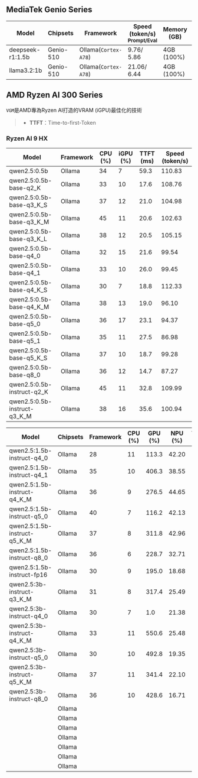 ## MediaTek Genio Series
  
  | Model            |  Chipsets  |    Framework          |    Speed (token/s)<br><sub>Prompt/Eval |   Memory (GB) |  Power (Watt) |     Temp (°C)    |
  |------------------|------------|-----------------------|--------------------|---------------|---------------|------------------|
  | deepseek-r1:1.5b |  Genio-510 | Ollama(`Cortex-A78`)   |   9.76/ 5.86      | 4GB (100%)    |               |                  |
  | llama3.2:1b      |  Genio-510 | Ollama(`Cortex-A78`)   |   21.06/ 6.44     | 4GB (100%)    |               |                  |

## AMD Ryzen AI 300 Series

`VGM`是AMD專為Ryzen AI打造的VRAM (iGPU)最佳化的技術

> * **TTFT**：Time-to-first-Token

### Ryzen AI 9 HX
  | Model                         |  Framework    |  CPU (%) | iGPU (%) |  TTFT (ms) |  Speed (token/s)  |
  |-------------------------------|---------------|----------|----------|---------------|------------|
  | qwen2.5:0.5b                  | Ollama        |    34    |    7     |        59.3   | 110.83     |
  | qwen2.5:0.5b-base-q2_K        | Ollama        |    33    |   10     |        17.6   | 108.76     |
  | qwen2.5:0.5b-base-q3_K_S      | Ollama        |    37    |   12     |        21.0   | 104.98     |
  | qwen2.5:0.5b-base-q3_K_M      | Ollama        |    45    |   11     |         20.6  | 102.63     |  
  | qwen2.5:0.5b-base-q3_K_L      | Ollama        |    38    |   12     |        20.5   | 105.15     |
  | qwen2.5:0.5b-base-q4_0        | Ollama        |    32    |   15     |        21.6   |  99.54     |
  | qwen2.5:0.5b-base-q4_1        | Ollama        |    33    |   10     |        26.0   |  99.45     |
  | qwen2.5:0.5b-base-q4_K_S      | Ollama        |    30    |    7     |         18.8  | 112.33     |
  | qwen2.5:0.5b-base-q4_K_M      | Ollama        |    38    |   13     |        19.0   |  96.10     |
  | qwen2.5:0.5b-base-q5_0        | Ollama        |    36    |   17     |        23.1   |  94.37     |
  | qwen2.5:0.5b-base-q5_1        | Ollama        |    35    |   11     |        27.5   |  86.98     |
  | qwen2.5:0.5b-base-q5_K_S      | Ollama        |    37    |   10     |        18.7   |  99.28     |
  | qwen2.5:0.5b-base-q8_0        | Ollama        |    36    |   12     |        14.7   |  87.27     |
  | qwen2.5:0.5b-instruct-q2_K    | Ollama        |    45    |   11     |        32.8   | 109.99     |
  | qwen2.5:0.5b-instruct-q3_K_M  | Ollama        |    38    |   16     |        35.6   | 100.94     |

  | Model                        |  Chipsets  |  Framework  |  CPU (%) | GPU (%) | NPU (%) |  TTFT (ms) |  Speed (token/s)  |
  |------------------------------|------------|-------------|----------|---------|---------|---------------|------------|
  | qwen2.5:1.5b-instruct-q4_0    | Ollama        |    28    |   11     |       113.3   |  42.20     |  
  | qwen2.5:1.5b-instruct-q4_1    | Ollama        |    35    |   10     |       406.3   |  38.55     |
  | qwen2.5:1.5b-instruct-q4_K_M  | Ollama        |    36    |    9     |       276.5   |  44.65     |
  | qwen2.5:1.5b-instruct-q5_0    | Ollama        |    40    |    7     |       116.2   |  42.13     |
  | qwen2.5:1.5b-instruct-q5_K_M  | Ollama        |    37    |    8     |       311.8   |  42.96     |
  | qwen2.5:1.5b-instruct-q8_0    | Ollama        |    36    |    6     |       228.7   |  32.71     |
  | qwen2.5:1.5b-instruct-fp16    | Ollama        |    30    |    9     |       195.0   |  18.68     |
  | qwen2.5:3b-instruct-q3_K_M    | Ollama        |    31    |    8     |       317.4   |  25.49     |
  | qwen2.5:3b-instruct-q4_0      | Ollama        |    30    |    7     |       1.0     |  21.38     |
  | qwen2.5:3b-instruct-q4_K_M    | Ollama        |    33    |   11     |       550.6   |  25.48     |
  | qwen2.5:3b-instruct-q5_0      | Ollama        |    30    |   10     |       492.8   |  19.35     |
  | qwen2.5:3b-instruct-q5_K_M    | Ollama        |    37    |   11     |       341.4   |  22.10     |
  | qwen2.5:3b-instruct-q8_0      | Ollama        |    36    |   10     |       428.6   |  16.71     |
  |   | Ollama        |        |        |                 |     |
  |   | Ollama        |        |        |                 |     |
  |   | Ollama        |        |        |                 |     |
  |   | Ollama        |        |        |                 |     |
  |   | Ollama        |        |        |                 |      |
  |   | Ollama        |        |        |                 |      |
  |   | Ollama        |        |        |                 |      |

